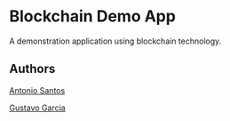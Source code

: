 # Blockchain Demo App

A demonstration application using blockchain technology.

## Authors

[Antonio Santos](mailto:1@2)

[Gustavo Garcia](mailto:gcastilhos@gmail.com)
